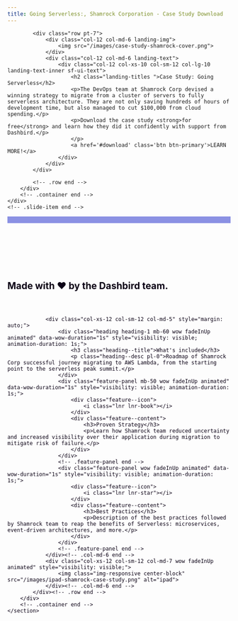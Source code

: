 ```yaml
---
title: Going Serverless:, Shamrock Corporation - Case Study Download
---
```

<style>
    .slider .slide--item {
        height: 650px;
        padding-top:5%;
    }
    
    .bg-dark {
        background-color: #373737 !important;
    }

    .slider
    {
        width: 100%;
    }

    .slider p{
        color:#fff;
    }

    .slider .landing-titles{
        color: #fff;
        font-size: 38px;

    }

    .slider .row-content {
        padding-top: 80px;
    }

    .pt-100 {
        padding-top: 100px !important;
    }

    #feature2{
        padding-top: 100px;
        border-top: 15px solid #8b91e3;
        overflow: hidden;
    }

    .landing-text {
        margin: auto;
        text-align: center;
    }

    .landing-img img {
        max-width: 100%;
    }

    @media (max-width: 768px){
        .slider .slide--item {
            height: auto;
            margin-bottom: 40px;
        }
    }

    section#feature2 {
        color: #0c0316;
        padding-bottom: 75px;
    }

    .download-book {
        margin: 100px 0;
    }
</style>

<section id="slider" class="section background-gradient-bottom">
    <div class="slide--item">
        <div class="container">
            
            <div class="row pt-7">
                <div class="col-12 col-md-6 landing-img">
                    <img src="/images/case-study-shamrock-cover.png">
                </div>
                <div class="col-12 col-md-6 landing-text">
                    <div class="col-12 col-xs-10 col-sm-12 col-lg-10 landing-text-inner sf-ui-text">
                        <h2 class="landing-titles ">Case Study: Going Serverless</h2>
                        <p>The DevOps team at Shamrock Corp devised a winning strategy to migrate from a cluster of servers to fully serverless architecture. They are not only saving hundreds of hours of development time, but also managed to cut $100,000 from cloud spending.</p>
                        <p>Download the case study <strong>for free</strong> and learn how they did it confidently with support from Dashbird.</p>
                        </p>
                        <a href='#download' class='btn btn-primary'>LEARN MORE!</a>
                    </div>
                </div>
            </div>
            
            <!-- .row end -->
        </div>
        <!-- .container end -->
    </div>
    <!-- .slide-item end -->

</section>

<section id="feature2" class="section feature feature-2 feature-left bg-white">
        <div class="container">
            <div class="row" style="padding-bottom: 25px;"> 
                <h1 class="text-center col-md-12">
                    Made with &#10084; by the Dashbird team.
                </h1>
            </div>
            <div class="row">
                
                <div class="col-xs-12 col-sm-12 col-md-5" style="margin: auto;">
                    <div class="heading heading-1 mb-60 wow fadeInUp animated" data-wow-duration="1s" style="visibility: visible; animation-duration: 1s;">
                        <h3 class="heading--title">What's included</h3>
                        <p class="heading--desc pl-0">Roadmap of Shamrock Corp successful journey migrating to AWS Lambda, from the starting point to the serverless peak summit.</p>
                    </div>
                    <div class="feature-panel mb-50 wow fadeInUp animated" data-wow-duration="1s" style="visibility: visible; animation-duration: 1s;">
                        <div class="feature--icon">
                            <i class="lnr lnr-book"></i>
                        </div>
                        <div class="feature--content">
                            <h3>Proven Strategy</h3>
                            <p>Learn how Shamrock team reduced uncertainty and increased visibility over their application during migration to mitigate risk of failure.</p>
                        </div>
                    </div>
                    <!-- .feature-panel end -->
                    <div class="feature-panel wow fadeInUp animated" data-wow-duration="1s" style="visibility: visible; animation-duration: 1s;">
                        <div class="feature--icon">
                            <i class="lnr lnr-star"></i>
                        </div>
                        <div class="feature--content">
                            <h3>Best Practices</h3>
                            <p>Description of the best practices followed by Shamrock team to reap the benefits of Serverless: microservices, event-driven architectures, and more.</p>
                        </div>
                    </div>
                    <!-- .feature-panel end -->
                </div><!-- .col-md-6 end -->
                <div class="col-xs-12 col-sm-12 col-md-7 wow fadeInUp animated" style="visibility: visible;">
                    <img class="img-responsive center-block" src="/images/ipad-shamrock-case-study.png" alt="ipad">
                </div><!-- .col-md-6 end -->
            </div><!-- .row end -->
        </div>
        <!-- .container end -->
    </section>

<div id="download" class="download-book">
    <div class="_form_18"></div><script src="https://dashbird.activehosted.com/f/embed.php?id=18" type="text/javascript" charset="utf-8"></script>
</div>
